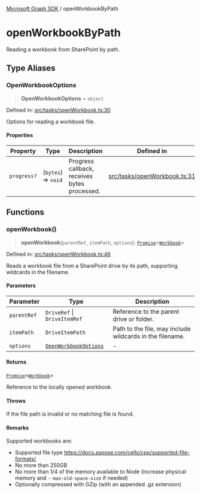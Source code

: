 [Microsoft Graph SDK](README.md) / openWorkbookByPath

# openWorkbookByPath

Reading a workbook from SharePoint by path.

## Type Aliases

### OpenWorkbookOptions

> **OpenWorkbookOptions** = `object`

Defined in: [src/tasks/openWorkbook.ts:30](https://github.com/Future-Secure-AI/sharepoint-workbook/blob/main/src/tasks/openWorkbook.ts#L30)

Options for reading a workbook file.

#### Properties

| Property | Type | Description | Defined in |
| ------ | ------ | ------ | ------ |
| <a id="progress"></a> `progress?` | (`bytes`) => `void` | Progress callback, receives bytes processed. | [src/tasks/openWorkbook.ts:31](https://github.com/Future-Secure-AI/sharepoint-workbook/blob/main/src/tasks/openWorkbook.ts#L31) |

## Functions

### openWorkbook()

> **openWorkbook**(`parentRef`, `itemPath`, `options`): [`Promise`](https://developer.mozilla.org/docs/Web/JavaScript/Reference/Global_Objects/Promise)\<[`Workbook`](Handle.md#workbook)\>

Defined in: [src/tasks/openWorkbook.ts:46](https://github.com/Future-Secure-AI/sharepoint-workbook/blob/main/src/tasks/openWorkbook.ts#L46)

Reads a workbook file from a SharePoint drive by its path, supporting wildcards in the filename.

#### Parameters

| Parameter | Type | Description |
| ------ | ------ | ------ |
| `parentRef` | `DriveRef` \| `DriveItemRef` | Reference to the parent drive or folder. |
| `itemPath` | `DriveItemPath` | Path to the file, may include wildcards in the filename. |
| `options` | [`OpenWorkbookOptions`](#openworkbookoptions) | - |

#### Returns

[`Promise`](https://developer.mozilla.org/docs/Web/JavaScript/Reference/Global_Objects/Promise)\<[`Workbook`](Handle.md#workbook)\>

Reference to the locally opened workbook.

#### Throws

If the file path is invalid or no matching file is found.

#### Remarks

Supported workbooks are:
- Supported file type https://docs.aspose.com/cells/cpp/supported-file-formats/
- No more than 250GB
- No more than 1/4 of the memory available to Node (increase physical memory and `--max-old-space-size` if needed)
- Optionally compressed with GZip (with an appended .gz extension)
